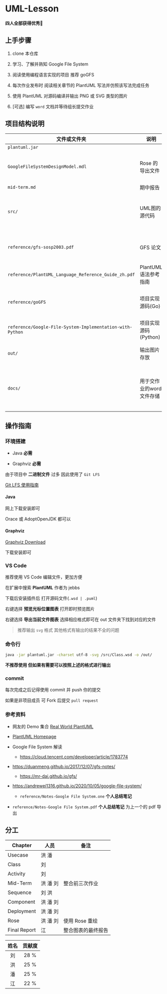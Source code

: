 # UML-Lesson

**四人全部获得优秀🙂**

## 上手步骤

1.  clone 本仓库

2.  学习、了解并熟知 Google File System

3.  阅读使用编程语言实现的项目 推荐 goGFS

4.  每次作业发布时 阅读相关章节的 PlantUML 写法并仿照该写法完成任务

5.  使用 PlantUML 对源码编译并输出 PNG 或 SVG 类型的图片

6.  \[可选] 编写 `word` 文档并等待组长提交作业

## 项目结构说明

| 文件或文件夹                                              | 说明                     | 注                                 |
| --------------------------------------------------------- | ------------------------ | ---------------------------------- |
| `plantuml.jar`                                            |                          |                                    |
| `GoogleFileSystemDesignModel.mdl`                         | Rose 的导出文件          | 只用于交作业 不够美观              |
| `mid-term.md`                                             | 期中报告                 |                                    |
| `src/`                                                    | UML图的源代码            | 建议使用`.puml`或`.wsd` 文件格式   |
| `reference/gfs-sosp2003.pdf`                              | GFS 论文                 | 英文版 可以到网上找译文            |
| `reference/PlantUML_Language_Reference_Guide_zh.pdf`      | PlantUML 语法参考指南    |                                    |
| `reference/goGFS`                                         | 项目实现源码(Go)         | 推荐参考此项目 写的很好            |
| `reference/Google-File-System-Implementation-with-Python` | 项目实现源码(Python)     |                                    |
| `out/`                                                    | 输出图片存放             | 推荐 `svg` 格式                    |
| `docs/`                                                   | 用于交作业的word文件存储 | 项目内只保留期中和期末的 docx 文件 |

## 操作指南

### 环境搭建

*   Java **必需**

*   Graphviz **必需**

由于项目中 **二进制文件** 过多 因此使用了 `Git LFS`

[Git LFS 使用指南](https://www.jianshu.com/p/493b81544f80)

#### Java

网上下载安装即可

Orace 或 AdoptOpenJDK 都可以

#### Graphviz

[Graphviz Download](https://www.graphviz.org/download/)

下载安装即可



### VS Code

推荐使用 VS Code 编辑文件，更加方便

在扩展中搜索 **PlantUML** 作者为 jebbs

下载后安装插件后 打开源码文件(`.wsd | .puml`)

右键选择 **预览光标位置图表** 打开即时预览图片

右键选择 **导出当前文件图表** 选择相应格式即可在 out 文件夹下找到对应的文件

> 推荐输出 `svg` 格式 其他格式有输出的结果不全的问题



### 命令行

```bash
java -jar plantuml.jar -charset utf-8 -svg /src/Class.wsd -o /out/
```

**不推荐使用 但如果有需要可以按照上述的格式进行输出**



### commit

每次完成之后记得使用 commit 并 push 你的提交

如果是非项目成员 可 Fork 后提交 `pull request`



### 参考资料

*   网友的 Demo 集合 [Real World PlantUML](https://real-world-plantuml.com/)
*   [PlantUML Homepage](https://plantuml.com/zh/)
*   Google File System 解读

    *   <https://cloud.tencent.com/developer/article/1783774>
*   <https://duanmeng.github.io/2017/12/07/gfs-notes/>
    *   <https://mr-dai.github.io/gfs/>
*   <https://andrewei1316.github.io/2020/10/05/google-file-system/>
    *   `reference/Notes-Google File System.one` **个人总结笔记**
*   `reference/Notes-Google File System.pdf` **个人总结笔记** 为上一个的 pdf 导出



## 分工

| Chapter      | 人员     | 备注               |
| ------------ | -------- | ------------------ |
| Usecase      | 洪 潘    |                    |
| Class        | 刘       |                    |
| Activity     | 刘       |                    |
| Mid-Term     | 洪 潘 刘 | 整合前三次作业     |
| Sequence     | 刘 洪    |                    |
| Component    | 洪 潘 刘 |                    |
| Deployment   | 洪 潘 刘 |                    |
| Rose         | 洪 潘 刘 | 使用 Rose 重绘     |
| Final Report | 江       | 整合图表的最终报告 |



| 姓名 | 贡献度 |
| :--: | :----: |
|  刘  |  28 %  |
|  洪  |  25 %  |
|  潘  |  25 %  |
|  江  |  22 %  |



